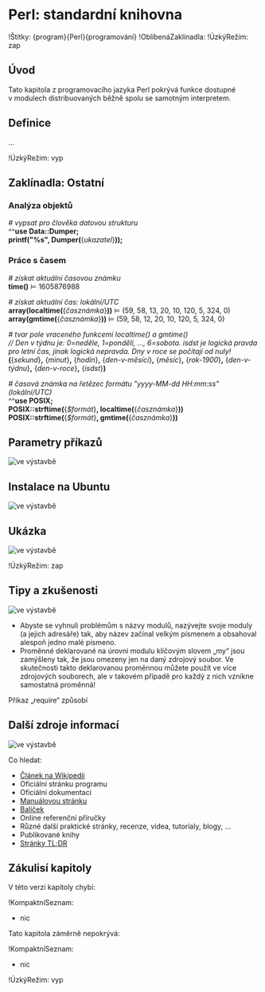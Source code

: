 <!--

Linux Kniha kouzel, kapitola Perl: standardní knihovna
Copyright (c) 2019-2021 Singularis <singularis@volny.cz>

Toto dílo je dílem svobodné kultury; můžete ho šířit a modifikovat pod
podmínkami licence Creative Commons Attribution-ShareAlike 4.0 International
vydané neziskovou organizací Creative Commons. Text licence je přiložený
k tomuto projektu nebo ho můžete najít na webové adrese:

https://creativecommons.org/licenses/by-sa/4.0/

-->
<!--
Poznámky:

⊨
-->

# Perl: standardní knihovna

!Štítky: {program}{Perl}{programování}
!OblíbenáZaklínadla:
!ÚzkýRežim: zap

## Úvod

Tato kapitola z programovacího jazyka Perl pokrývá funkce dostupné
v modulech distribuovaných běžně spolu se samotným interpretem.

<!--
- Uveďte, co kapitola nepokrývá, ačkoliv by to čtenář mohl očekávat.
-->

## Definice

...

!ÚzkýRežim: vyp

## Zaklínadla: Ostatní


### Analýza objektů

*# vypsat pro člověka datovou strukturu*<br>
^^**use Data::Dumper;**<br>
**printf("%s", Dumper(**{*ukazatel*}**));**


### Práce s časem

*# získat aktuální časovou známku*<br>
**time()** ⊨ 1605876988

*# získat aktuální čas: lokální/UTC*<br>
**array(localtime(**{*časznámka*}**))** ⊨ (59, 58, 13, 20, 10, 120, 5, 324, 0)<br>
**array(gmtime(**{*časznámka*}**))** ⊨ (59, 58, 12, 20, 10, 120, 5, 324, 0)

*# tvar pole vraceného funkcemi localtime() a gmtime()*<br>
*// Den v týdnu je: 0=neděle, 1=pondělí, ..., 6=sobota. isdst je logická pravda pro letní čas, jinak logická nepravda. Dny v roce se počítají od nuly!*<br>
**(**{*sekund*}**,** {*minut*}**,** {*hodin*}**,** {*den-v-měsíci*}**,** {*měsíc*}**,** {*rok-1900*}**,** {*den-v-týdnu*}**,** {*den-v-roce*}**,** {*isdst*}**)**

*# časová známka na řetězec formátu "yyyy-MM-dd HH:mm:ss" (lokální/UTC)*<br>
^^**use POSIX;**<br>
**POSIX::strftime(**{*$formát*}**, localtime(**{*časznámka*}**))**<br>
**POSIX::strftime(**{*$formát*}**, gmtime(**{*časznámka*}**))**

<!--
[ ] zjistit posun lokální časové zóny oproti UTC!
-->


<!-- Archive::Tar -->
<!-- Carp -->
<!-- Class::Struct (?) -->
<!-- Cwd -->
<!-- Data::Dumper -->
<!-- Digest + Digest::MD5 + Digest::SHA + Digest::file -->
<!-- Encode -->
<!-- English -->
<!-- Exporter -->
<!-- File::Basename -->
<!-- File::Compare, File::Copy -->
<!-- File::Fetch -->
<!-- File::Find -->
<!-- File::Path -->
<!-- File::Spec + File::Spec::Functions -->
<!-- File::Temp -->
<!-- File::stat -->
<!-- Getopt::Long (!) -->
<!-- FindBin -->
<!-- Filter::Simple -->
<!-- -->
<!-- -->
<!-- -->
<!-- -->
<!-- -->
<!-- -->
<!-- -->
<!-- -->


## Parametry příkazů
<!--
- Pokud zaklínadla nepředstavují kompletní příkazy, v této sekci musíte popsat, jak z nich kompletní příkazy sestavit.
- Jinak by zde měl být přehled nejužitečnějších parametrů používaných nástrojů.
-->
![ve výstavbě](../obrázky/ve-výstavbě.png)

## Instalace na Ubuntu
<!--
- Jako zaklínadlo bez titulku uveďte příkazy (popř. i akce) nutné k instalaci a zprovoznění všech nástrojů požadovaných kterýmkoliv zaklínadlem uvedeným v kapitole. Po provedení těchto činností musí být nástroje plně zkonfigurované a připravené k práci.
- Ve výčtu balíčků k instalaci vycházejte z minimální instalace Ubuntu.
-->
![ve výstavbě](../obrázky/ve-výstavbě.png)

## Ukázka
<!--
- Tuto sekci ponechávat jen v kapitolách, kde dává smysl.
- Zdrojový kód, konfigurační soubor nebo interakce s programem, a to v úplnosti – ukázka musí být natolik úplná, aby ji v této podobě šlo spustit, ale současně natolik stručná, aby se vešla na jednu stranu A5.
- Snažte se v ukázce ilustrovat co nejvíc zaklínadel z této kapitoly.
-->
![ve výstavbě](../obrázky/ve-výstavbě.png)

!ÚzkýRežim: zap

## Tipy a zkušenosti
<!--
- Do odrážek uveďte konkrétní zkušenosti, které jste při práci s nástrojem získali; zejména případy, kdy vás chování programu překvapilo nebo očekáváte, že by mohlo překvapit začátečníky.
- Popište typické chyby nových uživatelů a jak se jim vyhnout.
- Buďte co nejstručnější; neodbíhejte k popisování čehokoliv vedlejšího, co je dost možné, že už čtenář zná.
-->
![ve výstavbě](../obrázky/ve-výstavbě.png)

* Abyste se vyhnuli problémům s názvy modulů, nazývejte svoje moduly (a jejich adresáře) tak, aby název začínal velkým písmenem a obsahoval alespoň jedno malé písmeno.
* Proměnné deklarované na úrovni modulu klíčovým slovem „my“ jsou zamýšleny tak, že jsou omezeny jen na daný zdrojový soubor. Ve skutečnosti takto deklarovanou proměnnou můžete použít ve více zdrojových souborech, ale v takovém případě pro každý z nich vznikne samostatná proměnná!

Příkaz „require“ způsobí


## Další zdroje informací
<!--
- Uveďte, které informační zdroje jsou pro začátečníka nejlepší k získání rychlé a obsáhlé nápovědy. Typicky jsou to manuálové stránky, vestavěná nápověda programu nebo webové zdroje. Můžete uvést i přímé odkazy.
- V seznamu uveďte další webové zdroje, knihy apod.
- Pokud je vestavěná dokumentace programů (typicky v adresáři /usr/share/doc) užitečná, zmiňte ji také.
- Poznámka: Protože se tato sekce tiskne v úzkém režimu, zaklínadla smíte uvádět pouze bez titulku a bez poznámek pod čarou!
-->
![ve výstavbě](../obrázky/ve-výstavbě.png)

Co hledat:

* [Článek na Wikipedii](https://cs.wikipedia.org/wiki/Hlavn%C3%AD_strana)
* Oficiální stránku programu
* Oficiální dokumentaci
* [Manuálovou stránku](http://manpages.ubuntu.com/)
* [Balíček](https://packages.ubuntu.com/)
* Online referenční příručky
* Různé další praktické stránky, recenze, videa, tutorialy, blogy, ...
* Publikované knihy
* [Stránky TL;DR](https://github.com/tldr-pages/tldr/tree/master/pages/common)

## Zákulisí kapitoly
<!--
- Doplňte, pokud víte. Udržujte aktuální.
-->

V této verzi kapitoly chybí:

!KompaktníSeznam:
* nic

Tato kapitola záměrně nepokrývá:

!KompaktníSeznam:
* nic

!ÚzkýRežim: vyp
